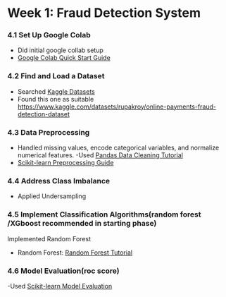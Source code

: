 # Week 1: Fraud Detection System

### 4.1 Set Up Google Colab

- Did initial google collab setup
- [Google Colab Quick Start Guide](https://colab.research.google.com/notebooks/intro.ipynb)

### 4.2 Find and Load a Dataset

- Searched [Kaggle Datasets](https://www.kaggle.com/datasets)
- Found this one as suitable
https://www.kaggle.com/datasets/rupakroy/online-payments-fraud-detection-dataset

### 4.3 Data Preprocessing

- Handled missing values, encode categorical variables, and normalize numerical features.
-Used  [Pandas Data Cleaning Tutorial](https://www.freecodecamp.org/news/data-cleaning-and-preprocessing-with-pandasbdvhj/)
- [Scikit-learn Preprocessing Guide](https://scikit-learn.org/stable/modules/preprocessing.html)

### 4.4 Address Class Imbalance

- Applied Undersampling 

### 4.5 Implement Classification Algorithms(random forest /XGboost recommended in starting phase)
Implemented Random Forest
- Random Forest: [Random Forest Tutorial](https://www.datacamp.com/tutorial/random-forests-classifier-python)

### 4.6 Model Evaluation(roc score)
-Used  [Scikit-learn Model Evaluation](https://builtin.com/data-science/evaluating-classification-models)

